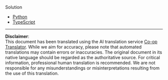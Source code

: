 <!--
CO_OP_TRANSLATOR_METADATA:
{
  "original_hash": "c2cdd08d4e120558270e3f534841fab8",
  "translation_date": "2025-10-07T01:25:30+00:00",
  "source_file": "03-GettingStarted/11-simple-auth/code/README.md",
  "language_code": "en"
}
-->
Solution

- [Python](./basic/python/README.md)
- [TypeScript](./basic/typescript/README.md)

---

**Disclaimer**:  
This document has been translated using the AI translation service [Co-op Translator](https://github.com/Azure/co-op-translator). While we aim for accuracy, please note that automated translations may contain errors or inaccuracies. The original document in its native language should be regarded as the authoritative source. For critical information, professional human translation is recommended. We are not responsible for any misunderstandings or misinterpretations resulting from the use of this translation.